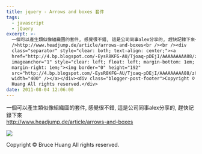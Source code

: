 ```yaml
---
title: jquery - Arrows and boxes 套件
tags:
  - javascript
  - jQuery
excerpt: >-
  一個可以產生類似像組織圖的套件, 感覺很不錯, 這是公司同事alex分享的, 趕快記錄下來<br
  />http://www.headjump.de/article/arrows-and-boxes<br /><br /><div
  class="separator" style="clear: both; text-align: center;"><a
  href="http://4.bp.blogspot.com/-EysR8KFG-AU/Tjoaq-pDEjI/AAAAAAAAA88/zCegzRiAz6s/s1600/ScreenHunter_01+Aug.+04+12.04.gif"
  imageanchor="1" style="clear: left; float: left; margin-bottom: 1em;
  margin-right: 1em;"><img border="0" height="192"
  src="http://4.bp.blogspot.com/-EysR8KFG-AU/Tjoaq-pDEjI/AAAAAAAAA88/zCegzRiAz6s/s400/ScreenHunter_01+Aug.+04+12.04.gif"
  width="400" /></a></div><div class="blogger-post-footer">Copyright © Bruce
  Huang All rights reserved.</div>
date: 2011-08-04 12:06:00
---
```


一個可以產生類似像組織圖的套件, 感覺很不錯, 這是公司同事alex分享的, 趕快記錄下來  
http://www.headjump.de/article/arrows-and-boxes  
  

[![](http://4.bp.blogspot.com/-EysR8KFG-AU/Tjoaq-pDEjI/AAAAAAAAA88/zCegzRiAz6s/s400/ScreenHunter_01+Aug.+04+12.04.gif)](http://4.bp.blogspot.com/-EysR8KFG-AU/Tjoaq-pDEjI/AAAAAAAAA88/zCegzRiAz6s/s1600/ScreenHunter_01+Aug.+04+12.04.gif)

Copyright © Bruce Huang All rights reserved.
<!-- more -->
